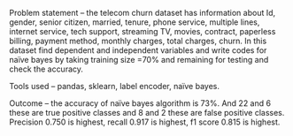 Problem statement – the telecom churn dataset has information about Id, gender, senior citizen, married, tenure, phone service, multiple lines, internet service, tech support, streaming TV, movies, contract, paperless billing, payment method, monthly charges, total charges, churn. In this dataset find dependent and independent variables and write codes for naïve bayes by taking training size =70% and remaining for testing and check the accuracy.



Tools used – pandas, sklearn, label encoder, naïve bayes.



Outcome – the accuracy of naïve bayes algorithm is 73%. And 22 and 6 these are true positive classes and 8 and 2 these are false positive classes. Precision 0.750 is highest, recall 0.917 is highest, f1 score 0.815 is highest.

